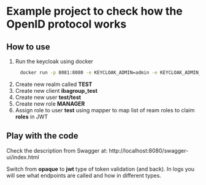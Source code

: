 # Example project to check how the OpenID protocol works

## How to use

1. Run the keycloak using docker 
```sh
     docker run -p 8081:8080 -e KEYCLOAK_ADMIN=admin -e KEYCLOAK_ADMIN_PASSWORD=admin quay.io/keycloak/keycloak:18.0 start-dev
```
2. Create new realm called **TEST**
3. Create new client **ibagroup_test**
4. Create new user **test/test**
5. Create new role **MANAGER**
6. Assign role to user **test** using mapper to map list of ream roles to claim **roles** in JWT

## Play with the code

Check the description from Swagger at:  http://localhost:8080/swagger-ui/index.html

Switch from **opaque** to **jwt**  type of token validation (and back). In logs you will see what endpoints are called and how in different types.